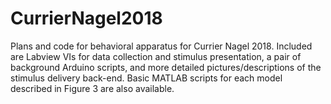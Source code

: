 # CurrierNagel2018
Plans and code for behavioral apparatus for Currier Nagel 2018. Included are Labview VIs for data collection and stimulus presentation, a pair of background Arduino scripts, and more detailed pictures/descriptions of the stimulus delivery back-end. Basic MATLAB scripts for each model described in Figure 3 are also available.
